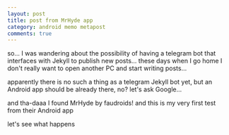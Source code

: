 ```yaml
---
layout: post
title: post from MrHyde app
category: android memo metapost
comments: true
---
```


so... I was wandering about the possibility of having a telegram bot that interfaces with Jekyll to publish new posts...
these days when I go home I don't really want to open another PC and start writing posts...

apparently there is no such a thing as a telegram Jekyll bot yet, but an Android app should be already there, no? let's ask Google...

and tha-daaa I found MrHyde by faudroids! and this is my very first test from their Android app

let's see what happens 